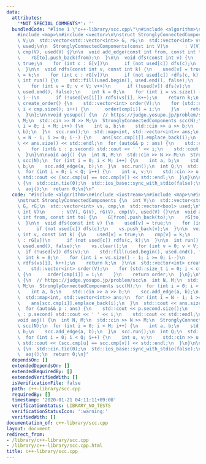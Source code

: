```yaml
---
data:
  attributes:
    '*NOT_SPECIAL_COMMENTS*': ''
  bundledCode: "#line 1 \"c++-library/scc.cpp\"\n#include <algorithm>\n#include <iostream>\n\
    #include <map>\n#include <vector>\n\nstruct StronglyConnectedComponents {\n  int\
    \ V;\n  std::vector<std::vector<int>> G, rG;\n  std::vector<int> vs, cmp;\n  std::vector<bool>\
    \ used;\n\n  StronglyConnectedComponents(const int V)\n      : V(V), G(V), rG(V),\
    \ cmp(V), used(V) {}\n\n  void add_edge(const int from, const int to) {\n    G[from].push_back(to);\n\
    \    rG[to].push_back(from);\n  }\n\n  void dfs(const int v) {\n    used[v] =\
    \ true;\n    for (int c : G[v])\n      if (not used[c]) dfs(c);\n    vs.push_back(v);\n\
    \  }\n\n  void rdfs(const int v, const int k) {\n    used[v] = true;\n    cmp[v]\
    \ = k;\n    for (int c : rG[v])\n      if (not used[c]) rdfs(c, k);\n  }\n\n \
    \ int run() {\n    std::fill(used.begin(), used.end(), false);\n    vs.clear();\n\
    \    for (int v = 0; v < V; v++)\n      if (!used[v]) dfs(v);\n    std::fill(used.begin(),\
    \ used.end(), false);\n    int k = 0;\n    for (int i = vs.size() - 1; i >= 0;\
    \ i--)\n      if (!used[vs[i]]) rdfs(vs[i], k++);\n    return k;\n  }\n\n  std::vector<int>\
    \ create_order() {\n    std::vector<int> order(V);\n    for (std::size_t i = 0;\
    \ i < cmp.size(); i++) {\n      order[cmp[i]] = i;\n    }\n    return order;\n\
    \  }\n};\n\nvoid yosupo() {\n  // https://judge.yosupo.jp/problem/scc\n  int N,\
    \ M;\n  std::cin >> N >> M;\n  StronglyConnectedComponents scc(N);\n  for (int\
    \ i = 0; i < M; i++) {\n    int a, b;\n    std::cin >> a >> b;\n    scc.add_edge(a,\
    \ b);\n  }\n  scc.run();\n  std::map<int, std::vector<int>> ans;\n  for (int i\
    \ = N - 1; i >= 0; i--) {\n    ans[scc.cmp[i]].emplace_back(i);\n  }\n  std::cout\
    \ << ans.size() << std::endl;\n  for (auto&& p : ans) {\n    std::cout << p.second.size();\n\
    \    for (int& i : p.second) std::cout << ' ' << i;\n    std::cout << std::endl;\n\
    \  }\n}\n\nvoid aoj() {\n  int N, M;\n  std::cin >> N >> M;\n  StronglyConnectedComponents\
    \ scc(N);\n  for (int i = 0; i < M; i++) {\n    int a, b;\n    std::cin >> a >>\
    \ b;\n    scc.add_edge(a, b);\n  }\n  scc.run();\n  int Q;\n  std::cin >> Q;\n\
    \  for (int i = 0; i < Q; i++) {\n    int u, v;\n    std::cin >> u >> v;\n   \
    \ std::cout << (scc.cmp[u] == scc.cmp[v]) << std::endl;\n  }\n}\n\nint main()\
    \ {\n  std::cin.tie(0);\n  std::ios_base::sync_with_stdio(false);\n\n  // yosupo();\n\
    \  aoj();\n  return 0;\n}\n"
  code: "#include <algorithm>\n#include <iostream>\n#include <map>\n#include <vector>\n\
    \nstruct StronglyConnectedComponents {\n  int V;\n  std::vector<std::vector<int>>\
    \ G, rG;\n  std::vector<int> vs, cmp;\n  std::vector<bool> used;\n\n  StronglyConnectedComponents(const\
    \ int V)\n      : V(V), G(V), rG(V), cmp(V), used(V) {}\n\n  void add_edge(const\
    \ int from, const int to) {\n    G[from].push_back(to);\n    rG[to].push_back(from);\n\
    \  }\n\n  void dfs(const int v) {\n    used[v] = true;\n    for (int c : G[v])\n\
    \      if (not used[c]) dfs(c);\n    vs.push_back(v);\n  }\n\n  void rdfs(const\
    \ int v, const int k) {\n    used[v] = true;\n    cmp[v] = k;\n    for (int c\
    \ : rG[v])\n      if (not used[c]) rdfs(c, k);\n  }\n\n  int run() {\n    std::fill(used.begin(),\
    \ used.end(), false);\n    vs.clear();\n    for (int v = 0; v < V; v++)\n    \
    \  if (!used[v]) dfs(v);\n    std::fill(used.begin(), used.end(), false);\n  \
    \  int k = 0;\n    for (int i = vs.size() - 1; i >= 0; i--)\n      if (!used[vs[i]])\
    \ rdfs(vs[i], k++);\n    return k;\n  }\n\n  std::vector<int> create_order() {\n\
    \    std::vector<int> order(V);\n    for (std::size_t i = 0; i < cmp.size(); i++)\
    \ {\n      order[cmp[i]] = i;\n    }\n    return order;\n  }\n};\n\nvoid yosupo()\
    \ {\n  // https://judge.yosupo.jp/problem/scc\n  int N, M;\n  std::cin >> N >>\
    \ M;\n  StronglyConnectedComponents scc(N);\n  for (int i = 0; i < M; i++) {\n\
    \    int a, b;\n    std::cin >> a >> b;\n    scc.add_edge(a, b);\n  }\n  scc.run();\n\
    \  std::map<int, std::vector<int>> ans;\n  for (int i = N - 1; i >= 0; i--) {\n\
    \    ans[scc.cmp[i]].emplace_back(i);\n  }\n  std::cout << ans.size() << std::endl;\n\
    \  for (auto&& p : ans) {\n    std::cout << p.second.size();\n    for (int& i\
    \ : p.second) std::cout << ' ' << i;\n    std::cout << std::endl;\n  }\n}\n\n\
    void aoj() {\n  int N, M;\n  std::cin >> N >> M;\n  StronglyConnectedComponents\
    \ scc(N);\n  for (int i = 0; i < M; i++) {\n    int a, b;\n    std::cin >> a >>\
    \ b;\n    scc.add_edge(a, b);\n  }\n  scc.run();\n  int Q;\n  std::cin >> Q;\n\
    \  for (int i = 0; i < Q; i++) {\n    int u, v;\n    std::cin >> u >> v;\n   \
    \ std::cout << (scc.cmp[u] == scc.cmp[v]) << std::endl;\n  }\n}\n\nint main()\
    \ {\n  std::cin.tie(0);\n  std::ios_base::sync_with_stdio(false);\n\n  // yosupo();\n\
    \  aoj();\n  return 0;\n}"
  dependsOn: []
  extendedDependsOn: []
  extendedRequiredBy: []
  extendedVerifiedWith: []
  isVerificationFile: false
  path: c++-library/scc.cpp
  requiredBy: []
  timestamp: '2020-01-21 04:11:11+09:00'
  verificationStatus: LIBRARY_NO_TESTS
  verificationStatusIcon: ':warning:'
  verifiedWith: []
documentation_of: c++-library/scc.cpp
layout: document
redirect_from:
- /library/c++-library/scc.cpp
- /library/c++-library/scc.cpp.html
title: c++-library/scc.cpp
---
```

